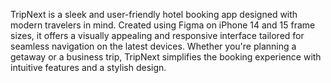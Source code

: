 TripNext is a sleek and user-friendly hotel booking app designed with modern travelers in mind. Created using Figma on iPhone 14 and 15 frame sizes, it offers a visually appealing and responsive interface tailored for seamless navigation on the latest devices. Whether you're planning a getaway or a business trip, TripNext simplifies the booking experience with intuitive features and a stylish design.
